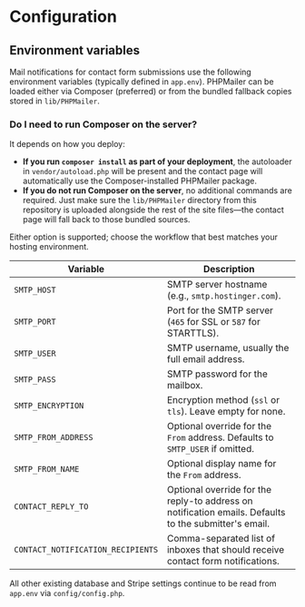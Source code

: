# Configuration

## Environment variables

Mail notifications for contact form submissions use the following environment variables (typically defined in `app.env`).
PHPMailer can be loaded either via Composer (preferred) or from the bundled fallback copies stored in `lib/PHPMailer`.

### Do I need to run Composer on the server?

It depends on how you deploy:

- **If you run `composer install` as part of your deployment**, the autoloader in `vendor/autoload.php` will be present and the contact page will automatically use the Composer-installed PHPMailer package.
- **If you do not run Composer on the server**, no additional commands are required. Just make sure the `lib/PHPMailer` directory from this repository is uploaded alongside the rest of the site files—the contact page will fall back to those bundled sources.

Either option is supported; choose the workflow that best matches your hosting environment.

| Variable | Description |
| --- | --- |
| `SMTP_HOST` | SMTP server hostname (e.g., `smtp.hostinger.com`). |
| `SMTP_PORT` | Port for the SMTP server (`465` for SSL or `587` for STARTTLS). |
| `SMTP_USER` | SMTP username, usually the full email address. |
| `SMTP_PASS` | SMTP password for the mailbox. |
| `SMTP_ENCRYPTION` | Encryption method (`ssl` or `tls`). Leave empty for none. |
| `SMTP_FROM_ADDRESS` | Optional override for the `From` address. Defaults to `SMTP_USER` if omitted. |
| `SMTP_FROM_NAME` | Optional display name for the `From` address. |
| `CONTACT_REPLY_TO` | Optional override for the reply-to address on notification emails. Defaults to the submitter's email. |
| `CONTACT_NOTIFICATION_RECIPIENTS` | Comma-separated list of inboxes that should receive contact form notifications. |

All other existing database and Stripe settings continue to be read from `app.env` via `config/config.php`.
